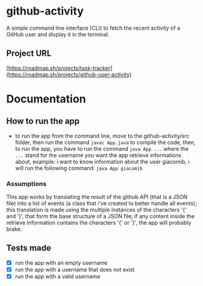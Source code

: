 # github-activity
A simple command line interface (CLI) to fetch the recent activity of a GitHub user and display it in the terminal.

## Project URL
[https://roadmap.sh/projects/task-tracker](https://roadmap.sh/projects/github-user-activity)

# Documentation

## How to run the app
- to run the app from the command line, move to the github-activity/src folder, then run the command `javac App.java` to compile the code, then, to run the app, you have to run the command `java App ...` where the `...` stand for the username you want the app retrieve informations about, example: i want to know information about the user giacomib, i will run the following command: `java App giacomib`

### Assumptions
This app works by translating the result of the github API (that is a JSON file) into a list of events (a class that i've created to better handle all events); this translation is made using the multiple instances of the characters '{' and '}', that form the base structure of a JSON file; if any content inside the retrieve information contains the characters '{' or '}', the app will probably brake.

## Tests made
- [x] run the app with an empty username
- [x] run the app with a username that does not exist
- [x] run the app with a valid username